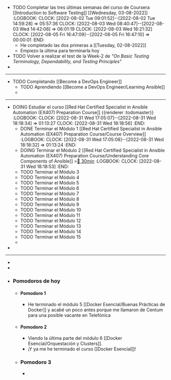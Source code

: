 - TODO Completar las tres últimas semanas del curso de Coursera [[Introduction to Software Testing]] [[Wednesday, 03-08-2022]]
  :LOGBOOK:
  CLOCK: [2022-08-02 Tue 09:01:52]--[2022-08-02 Tue 14:59:28] =>  05:57:36
  CLOCK: [2022-08-03 Wed 08:40:47]--[2022-08-03 Wed 14:42:06] =>  06:01:19
  CLOCK: [2022-08-03 Wed 16:21:32]
  CLOCK: [2022-08-05 Fri 16:47:09]--[2022-08-05 Fri 16:47:10] =>  00:00:01
  :END:
	- He completado las dos primeras a [[Tuesday, 02-08-2022]]
	- Empiezo la última para terminarla hoy
- TODO Volver a realizar el test de la Week-2 de *"On Basic Testing Terminology, Dependability, and Testing Principles"*
-
- ---
- TODO Completando [[Become a DevOps Engineer]]
	- TODO Aprendiendo [[Become a DevOps Engineer/Learning Ansible]]
	-
- ---
- DOING Estudiar el curso [[Red Hat Certified Specialist in Ansible Automation (EX407) Preparation Course]] {{renderer :todomaster}}
  :LOGBOOK:
  CLOCK: [2022-08-31 Wed 17:05:07]--[2022-08-31 Wed 18:18:34] =>  01:13:27
  CLOCK: [2022-08-31 Wed 18:18:56]
  :END:
	- DONE Terminar el Módulo 1 [[Red Hat Certified Specialist in Ansible Automation (EX407) Preparation Course/Course Overview]]
	  :LOGBOOK:
	  CLOCK: [2022-08-31 Wed 17:05:08]--[2022-08-31 Wed 18:18:32] =>  01:13:24
	  :END:
	- DOING Terminar el Módulo 2 [[Red Hat Certified Specialist in Ansible Automation (EX407) Preparation Course/Understanding Core Components of Ansible]] >[🍅 30min](#agenda-pomo://?t=f-1661962948281-1800)
	  :LOGBOOK:
	  CLOCK: [2022-08-31 Wed 18:18:53]
	  :END:
	- TODO Terminar el Módulo 3
	- TODO Terminar el Módulo 4
	- TODO Terminar el Módulo 5
	- TODO Terminar el Módulo 6
	- TODO Terminar el Módulo 7
	- TODO Terminar el Módulo 8
	- TODO Terminar el Módulo 9
	- TODO Terminar el Módulo 10
	- TODO Terminar el Módulo 11
	- TODO Terminar el Módulo 12
	- TODO Terminar el Módulo 13
	- TODO Terminar el Módulo 14
	- TODO Terminar el Módulo 15
	-
-
- ---
-
-
- ### Pomodoros de hoy
	- #### Pomodoro 1
		- He terminado el módulo 5 [[Docker Esencial/Buenas Prácticas de Docker]] y acabé un poco antes porque me llamaron de Centum para una posible vacante en Telefónica
	- #### Pomodoro 2
		- Viendo la última parte del módulo 6 [[Docker Esencial/Orquestación y Clusters]].
		- ¡Y ya me he terminado el curso [[Docker Esencial]]!
	- ### Pomodoro 3
		-